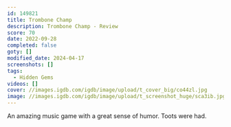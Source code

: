 ```yaml
---
id: 149821
title: Trombone Champ
description: Trombone Champ - Review
score: 70
date: 2022-09-28
completed: false
goty: []
modified_date: 2024-04-17
screenshots: []
tags:
  - Hidden Gems
videos: []
cover: //images.igdb.com/igdb/image/upload/t_cover_big/co44zl.jpg
image: //images.igdb.com/igdb/image/upload/t_screenshot_huge/sca3ib.jpg
---
```

An amazing music game with a great sense of humor. Toots were had.